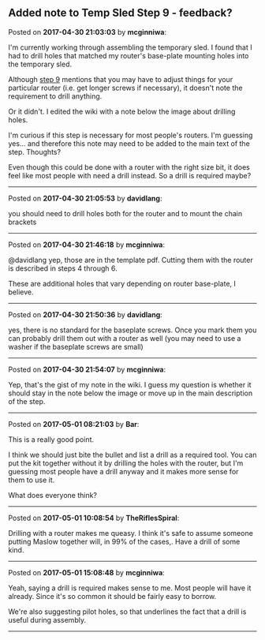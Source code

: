 ## Added note to Temp Sled Step 9 - feedback?
Posted on **2017-04-30 21:03:03** by **mcginniwa**:

I'm currently working through assembling the temporary sled. I found that I had to drill holes that matched my router's base-plate mounting holes into the temporary sled.



Although [step 9](https://github.com/MaslowCNC/Mechanics/wiki/Creating-The-Temporary-Sled#step-9-attach-your-router) mentions that you may have to adjust things for your particular router (i.e. get longer screws if necessary), it doesn't note  the requirement to drill anything.



Or it didn't. I edited the wiki with a note below the image about drilling holes.



I'm curious if this step is necessary for most people's routers. I'm guessing yes... and therefore this note may need to be added to the main text of the step. Thoughts?



Even though this could be done with a router with the right size bit, it does feel like most people with need a drill instead. So a drill is required maybe?

---

Posted on **2017-04-30 21:05:53** by **davidlang**:

you should need to drill holes both for the router and to mount the chain brackets

---

Posted on **2017-04-30 21:46:18** by **mcginniwa**:

@davidlang yep, those are in the template pdf. Cutting them with the router is described in steps 4 through 6.



These are additional holes that vary depending on router base-plate, I believe.

---

Posted on **2017-04-30 21:50:36** by **davidlang**:

yes, there is no standard for the baseplate screws. Once you mark them you can probably drill them out with a router as well (you may need to use a washer if the baseplate screws are small)

---

Posted on **2017-04-30 21:54:07** by **mcginniwa**:

Yep, that's the gist of my note in the wiki. I guess my question is whether it should stay in the note below the image or move up in the main description of the step.

---

Posted on **2017-05-01 08:21:03** by **Bar**:

This is a really good point.



I think we should just bite the bullet and list a drill as a required tool. You can put the kit together without it by drilling the holes with the router, but I'm guessing most people have a drill anyway and it makes more sense for them to use it.



What does everyone think?

---

Posted on **2017-05-01 10:08:54** by **TheRiflesSpiral**:

Drilling with a router makes me queasy. I think it's safe to assume someone putting Maslow together will, in 99% of the cases,. Have a drill of some kind.

---

Posted on **2017-05-01 15:08:48** by **mcginniwa**:

Yeah, saying a drill is required makes sense to me. Most people will have it already. Since it's so common it should be fairly easy to borrow.



We're also suggesting pilot holes, so that underlines the fact that a drill is useful during assembly.

---

